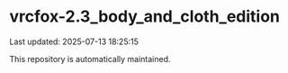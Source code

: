 # vrcfox-2.3_body_and_cloth_edition

Last updated: 2025-07-13 18:25:15

This repository is automatically maintained.
